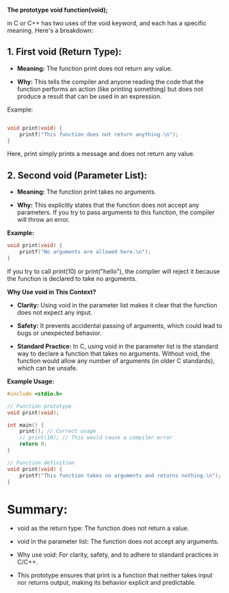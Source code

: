 **The prototype void function(void);**

in C or C++ has two uses of the void keyword, and each has a specific meaning. Here's a breakdown:

## 1. First void (Return Type):
* **Meaning:** The function print does not return any value.

* **Why:** This tells the compiler and anyone reading the code that the function performs an action (like printing something) but does not produce a result that can be used in an expression.

Example:

```C

void print(void) {
    printf("This function does not return anything.\n");
}
```
Here, print simply prints a message and does not return any value.

## 2. Second void (Parameter List):
* **Meaning:** The function print takes no arguments.

* **Why:** This explicitly states that the function does not accept any parameters. If you try to pass arguments to this function, the compiler will throw an error.

**Example:**

```C
void print(void) {
    printf("No arguments are allowed here.\n");
}
```
If you try to call print(10) or print("hello"), the compiler will reject it because the function is declared to take no arguments.

**Why Use void in This Context?**
- **Clarity:** Using void in the parameter list makes it clear that the function does not expect any input.

- **Safety:** It prevents accidental passing of arguments, which could lead to bugs or unexpected behavior.

- **Standard Practice:** In C, using void in the parameter list is the standard way to declare a function that takes no arguments. Without void, the function would allow any number of arguments (in older C standards), which can be unsafe.

**Example Usage:**
```C
#include <stdio.h>

// Function prototype
void print(void);

int main() {
    print(); // Correct usage
    // print(10); // This would cause a compiler error
    return 0;
}

// Function definition
void print(void) {
    printf("This function takes no arguments and returns nothing.\n");
}
```
# Summary:
- void as the return type: The function does not return a value.

- void in the parameter list: The function does not accept any arguments.

- Why use void: For clarity, safety, and to adhere to standard practices in C/C++.

- This prototype ensures that print is a function that neither takes input nor returns output, making its behavior explicit and predictable.


